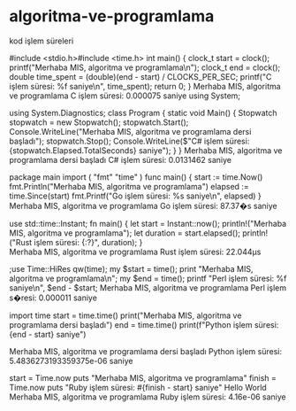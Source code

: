 # algoritma-ve-programlama
kod işlem süreleri

#include <stdio.h>#include <time.h> 
int main() { 
clock_t start = clock(); 
printf("Merhaba MIS, algoritma ve programlama\n"); 
clock_t end = clock(); 
double time_spent = (double)(end - start) / 
CLOCKS_PER_SEC; 
printf("C işlem süresi: %f saniye\n", time_spent); 
return 0; 
} 
Merhaba MIS, algoritma ve programlama 
C işlem süresi: 0.000075 saniye using System; 
 
using System.Diagnostics; 
class Program 
{ 
static void Main() 
{ 
Stopwatch stopwatch = new Stopwatch(); 
stopwatch.Start(); 
Console.WriteLine("Merhaba MIS, algoritma ve programlama dersi başladı"); 
stopwatch.Stop(); 
Console.WriteLine($"C# işlem süresi: {stopwatch.Elapsed.TotalSeconds} saniye"); 
} 
} Merhaba MIS, algoritma ve programlama dersi başladı 
C# işlem süresi: 0.0131462 saniye 
 
 
 
package main 
import ( 
"fmt" 
"time" 
) 
func main() { 
start := time.Now() 
fmt.Println("Merhaba MIS, algoritma ve programlama") 
elapsed := time.Since(start) 
fmt.Printf("Go işlem süresi: %s saniye\n", elapsed) 
} 
Merhaba MIS, algoritma ve programlama 
Go işlem süresi: 87.37�s saniye 
 
 
use std::time::Instant; 
fn main() { 
let start = Instant::now(); 
println!("Merhaba MIS, algoritma ve programlama"); 
let duration = start.elapsed(); 
println!("Rust işlem süresi: {:?}", duration); 
}  
Merhaba MIS, algoritma ve programlama 
Rust işlem süresi: 22.044µs 
 
 
;use Time::HiRes qw(time); 
my $start = time(); 
print "Merhaba MIS, algoritma ve programlama\n"; 
my $end = time(); 
printf "Perl işlem süresi: %f saniye\n", $end - $start; 
Merhaba MIS, algoritma ve programlama   Perl işlem s�resi: 0.000011 saniye 

import time 
start = time.time() 
print("Merhaba MIS, algoritma ve programlama dersi başladı") 
end = time.time() 
print(f"Python işlem süresi: {end - start} saniye") 

Merhaba MIS, algoritma ve programlama dersi başladı 
Python işlem süresi: 5.4836273193359375e-06 saniye 
 

 
start = Time.now 
puts "Merhaba MIS, algoritma ve programlama" 
finish = Time.now 
puts "Ruby işlem süresi: #{finish - start} saniye" 
Hello World 
Merhaba MIS, algoritma ve programlama 
Ruby işlem süresi: 4.16e-06 saniye 

